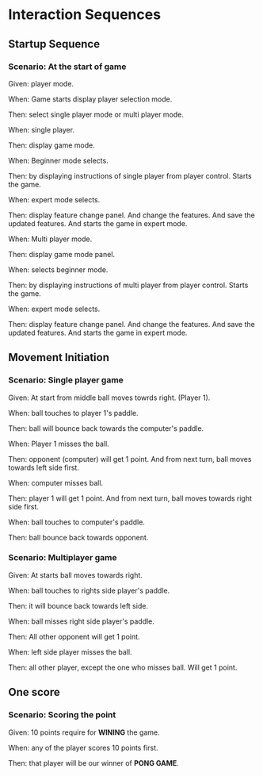 # Interaction Sequences

## Startup Sequence

### Scenario: At the start of game

Given: player mode.

When: Game starts display player selection mode.

Then: select single player mode or multi player mode.

When: single player.

Then: display game mode.

When: Beginner mode selects.

Then: by displaying instructions of single player from player control.
Starts the game.

When: expert mode selects.

Then: display feature change panel.
And change the features. And save the updated features.
And starts the game in expert mode.

When: Multi player mode.

Then: display game mode panel.

When: selects beginner mode.

Then: by displaying instructions of multi player from player control.
Starts the game.

When: expert mode selects.

Then: display feature change panel.
And change the features. And save the updated features.
And starts the game in expert mode.

## Movement Initiation

### Scenario: Single player game

Given: At start from middle ball moves towrds right. (Player 1).

When: ball touches to player 1's paddle.

Then: ball will bounce back towards the computer's paddle.

When: Player 1 misses the ball.

Then: opponent (computer) will get 1 point.
And from next turn, ball moves towards left side first.

When: computer misses ball.

Then: player 1 will get 1 point.
And from next turn, ball moves towards right side first.

When: ball touches to computer's paddle.

Then: ball bounce back towards opponent.

### Scenario: Multiplayer game

Given: At starts ball moves towards right.

When: ball touches to rights side player's paddle.

Then: it will bounce back towards left side.

When: ball misses right side player's paddle.

Then: All other opponent will get 1 point.

When: left side player misses the ball.

Then: all other player, except the one who misses ball.
Will get 1 point.

## One score

### Scenario: Scoring the point

Given: 10 points require for __WINING__ the game.

When: any of the player scores 10 points first.

Then: that player will be our winner of __PONG GAME__.
